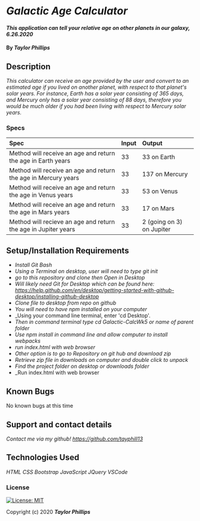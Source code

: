 # _Galactic Age Calculator_

#### _This application can tell your relative age on other planets in our galaxy, 6.26.2020_

#### By _**Taylor Phillips**_

## Description

_This calculator can receive an age provided by the user and convert to an estimated age if you lived on another planet, with respect to that planet's solar years.  For instance, Earth has a solar year consisting of 365 days, and Mercury only has a solar year consisting of 88 days, therefore you would be much older if you had been living with respect to Mercury solar years._

### Specs
| Spec | Input | Output |
| :-------------     | :------------- | :------------- |
| Method will receive an age and return the age in Earth years | 33  | 33 on Earth  |
| Method will receive an age and return the age in Mercury years  | 33  | 137 on Mercury |
| Method will receive an age and return the age in Venus years  | 33  | 53 on Venus |
| Method will receive an age and return the age in Mars years  | 33  | 17 on Mars |
| Method will recieve an age and return the age in Jupiter years  | 33  | 2 (going on 3) on Jupiter  |


## Setup/Installation Requirements

* _Install Git Bash_
* _Using a Terminal on desktop, user will need to type git init_
* _go to this repository and clone then Open in Desktop_
* _Will likely need Git for Desktop which can be found here: https://help.github.com/en/desktop/getting-started-with-github-desktop/installing-github-desktop_
* _Clone file to desktop from repo on github_
* _You will need to have npm installed on your computer_
* _Using your command line terminal, enter 'cd Desktop'.
* _Then in command terminal type cd Galactic-CalcWk5 or name of parent folder_
* _Use npm install in command line and allow computer to install webpacks_  
* _run index.html with web browser_
* _Other option is to go to Repository on git hub and download zip_
* _Retrieve zip file in downloads on computer and double click to unpack_
* _Find the project folder on desktop or downloads folder_
* _Run index.html with web browser

## Known Bugs

No known bugs at this time

## Support and contact details

_Contact me via my github!  https://github.com/tayphill13_

## Technologies Used

_HTML_
_CSS_
_Bootstrap_
_JavaScript_
_JQuery_
_VSCode_

### License

[![License: MIT](https://img.shields.io/badge/License-MIT-yellow.svg)](https://opensource.org/licenses/MIT)

Copyright (c) 2020 **_Taylor Phillips_**